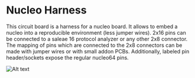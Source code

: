 # Nucleo Harness

This circuit board is a harness for a nucleo board. It allows to embed a nucleo into a reproducible environment (less jumper wires).
2x16 pins can be connected to a saleae 16 protocol analyzer or any other 2x8 connector.
The mapping of pins which are connected to the 2x8 connectors can be made with jumper wires or with small addon PCBs.
Additionally, labeled pin header/sockets expose the regular nucleo64 pins.

![Alt text](/board_render.png?raw=true "Board Render")
